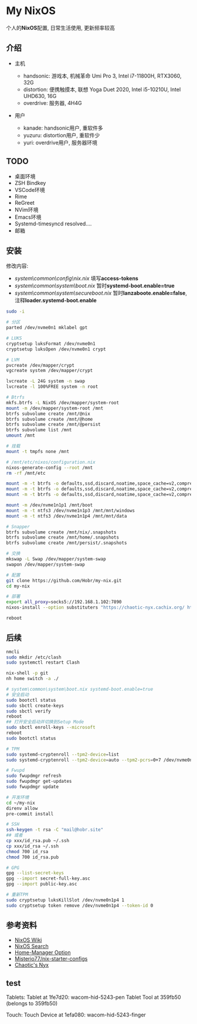 # My NixOS

个人的**NixOS**配置, 日常生活使用, 更新频率较高

## 介绍

- 主机
  - handsonic: 游戏本, 机械革命 Umi Pro 3, Intel i7-11800H, RTX3060, 32G
  - distortion: 便携触摸本, 联想 Yoga Duet 2020, Intel i5-10210U, Intel UHD630, 16G
  - overdrive: 服务器, 4H4G

- 用户
  - kanade: handsonic用户, 重软件多
  - yuzuru: distortion用户, 重软件少
  - yuri: overdrive用户, 服务器环境

## TODO

- 桌面环境
- ZSH Bindkey
- VSCode环境
- Rime
- ReGreet
- NVim环境
- Emacs环境
- Systemd-timesyncd resolved....
- 邮箱

## 安装

修改内容:

- *system\common\config\nix.nix* 填写**access-tokens**
- *system\common\system\boot.nix* 暂时**systemd-boot.enable=true**
- *system\common\system\secureboot.nix* 暂时**lanzaboote.enable=false**, 注释**loader.systemd-boot.enable**

```bash
sudo -i

# 分区
parted /dev/nvme0n1 mklabel gpt

# LUKS
cryptsetup luksFormat /dev/nvme0n1
cryptsetup luksOpen /dev/nvme0n1 crypt

# LVM
pvcreate /dev/mapper/crypt
vgcreate system /dev/mapper/crypt

lvcreate -L 24G system -n swap
lvcreate -l 100%FREE system -n root

# Btrfs
mkfs.btrfs -L NixOS /dev/mapper/system-root
mount -m /dev/mapper/system-root /mnt
btrfs subvolume create /mnt/@nix
btrfs subvolume create /mnt/@home
btrfs subvolume create /mnt/@persist
btrfs subvolume list /mnt
umount /mnt

# 挂载
mount -t tmpfs none /mnt

# /mnt/etc/nixos/configuration.nix
nixos-generate-config --root /mnt
rm -rf /mnt/etc

mount -m -t btrfs -o defaults,ssd,discard,noatime,space_cache=v2,compress=zstd,subvol=@nix /dev/mapper/system-root /mnt/nix
mount -m -t btrfs -o defaults,ssd,discard,noatime,space_cache=v2,compress=zstd,subvol=@home /dev/mapper/system-root /mnt/home
mount -m -t btrfs -o defaults,ssd,discard,noatime,space_cache=v2,compress=zstd,subvol=@persist /dev/mapper/system-root /mnt/persist

mount -m /dev/nvme1n1p1 /mnt/boot
mount -m -t ntfs3 /dev/nvme1n1p3 /mnt/mnt/windows
mount -m -t ntfs3 /dev/nvme1n1p4 /mnt/mnt/data

# Snapper
btrfs subvolume create /mnt/nix/.snapshots
btrfs subvolume create /mnt/home/.snapshots
btrfs subvolume create /mnt/persist/.snapshots

# 交换
mkswap -L Swap /dev/mapper/system-swap
swapon /dev/mapper/system-swap

# 配置
git clone https://github.com/Hobr/my-nix.git
cd my-nix

# 部署
export all_proxy=socks5://192.168.1.102:7890
nixos-install --option substituters "https://chaotic-nyx.cachix.org/ https://mirrors.sjtug.sjtu.edu.cn/nix-channels/store" --option trusted-public-keys "chaotic-nyx.cachix.org-1:HfnXSw4pj95iI/n17rIDy40agHj12WfF+Gqk6SonIT8=" --show-trace --flake .#handsonic/distortion/overdrive

reboot
```

## 后续

```bash
nmcli
sudo mkdir /etc/clash
sudo systemctl restart Clash

nix-shell -p git
nh home switch -a ./

# system\common\system\boot.nix systemd-boot.enable=true
# 安全启动
sudo bootctl status
sudo sbctl create-keys
sudo sbctl verify
reboot
## 打开安全启动并切换到Setup Mode
sudo sbctl enroll-keys --microsoft
reboot
sudo bootctl status

# TPM
sudo systemd-cryptenroll --tpm2-device=list
sudo systemd-cryptenroll --tpm2-device=auto --tpm2-pcrs=0+7 /dev/nvme0n1

# Fwupd
sudo fwupdmgr refresh
sudo fwupdmgr get-updates
sudo fwupdmgr update

# 开发环境
cd ~/my-nix
direnv allow
pre-commit install

# SSH
ssh-keygen -t rsa -C "mail@hobr.site"
## 或者
cp xxx/id_rsa.pub ~/.ssh
cp xxx/id_rsa ~/.ssh
chmod 700 id_rsa
chmod 700 id_rsa.pub

# GPG
gpg --list-secret-keys
gpg --import secret-full-key.asc
gpg --import public-key.asc

# 重新TPM
sudo cryptsetup luksKillSlot /dev/nvme0n1p4 1
sudo cryptsetup token remove /dev/nvme0n1p4 --token-id 0
```

## 参考资料

- [NixOS Wiki](https://nixos.wiki/)
- [NixOS Search](https://search.nixos.org/packages)
- [Home-Manager Option](https://mipmip.github.io/home-manager-option-search/)
- [Misterio77/nix-starter-configs](https://github.com/Misterio77/nix-starter-configs)
- [Chaotic's Nyx](https://www.nyx.chaotic.cx/)

## test

Tablets:
	Tablet at 1fe7d20:
		wacom-hid-5243-pen
	Tablet Tool at 359fb50 (belongs to 359fb50)


Touch:
	Touch Device at 1efa080:
		wacom-hid-5243-finger
